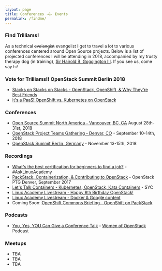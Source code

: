 ```yaml
---
layout: page
title: Conferences -&- Events
permalink: /findme/
---
```


### Find Trilliams!

As a technical ~~evalangist~~ evangelist I get to travel a lot to various
conferences centered around Open Source projects. Below is a list of projected
conferences I will be attending in 2018, accompanied by my trusty therapy dog
(in training), [Sir Hairold B. Goggington III][goggy]. If you see us, come say hi!

### Vote for Trilliams!! OpenStack Summit Berlin 2018

- [Stacks on Stacks on Stacks - OpenStack, OpenShift, & Why They're Best
  Friends][22041]
- [It's a PaaS! OpenShift vs. Kubernetes on OpenStack][22003]

### Conferences

- [Open Source Summit North America - Vancouver, BC, CA][ossna] August 28th-31st, 2018
- [OpenStack Project Teams Gathering - Denver, CO][ptg] - September 10-14th,
  2018
- [OpenStack Summit Berlin, Germany][berlin] - November 13-15th, 2018

### Recordings

- [What's the best certification for beginners to find a job?][laquestions] -
  #AskLinuxAcademy
- [PackStack, Containerization, & Contributing to OpenStack][ptgvid1] - OpenStack
  PTG Denver, September 2017
- [Let's Talk Containers - Kubernetes, OpenStack, Kata Containers][lasyc] -
  SYC
- [Linux Academy Livestream - Happy 8th Birthday OpenStack!][os8th]
- [Linux Academy Livestream - Docker & Google content][lalivestream]
- Coming Soon: [OpenShift Commons Briefing - OpenShift on PackStack][ocb]

### Podcasts

- [You, Yes, YOU Can Give a Conference Talk][woocast] - [Women of OpenStack][woo] Podcast

### Meetups

- TBA
- TBA
- TBA

[goggy]: https://instagram.com/goggy3stax/
[ptgvid1]: https://www.youtube.com/watch?v=UnOnDWsU4RI&t=5s
[laquestions]: https://www.youtube.com/watch?v=8XYCfTo_ZsY
[lasyc]: https://www.youtube.com/watch?v=2Cn2zO_Vdws&t=1s
[os8th]: https://www.youtube.com/watch?v=uUbJju7BvEQ
[ossna]: https://events.linuxfoundation.org/events/open-source-summit-north-america-2018/
[ocb]: #
[lalivestream]: https://www.youtube.com/watch?v=F0f9WmxdSts
[22041]: https://www.openstack.org/summit/berlin-2018/vote-for-speakers#/22041
[22003]: https://www.openstack.org/summit/berlin-2018/vote-for-speakers#/22003
[berlin]: https://www.openstack.org/summit/berlin-2018/
[ptg]: https://www.openstack.org/ptg/
[woo]: https://wiki.openstack.org/wiki/Women_of_OpenStack
[woocast]: http://3e0938c72320c1e97db5-a29d7d5063cc8716c60b936b269f2da7.r31.cf1.rackcdn.com/woo%20cfp%20talk.mp3

